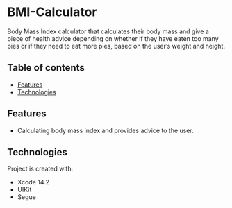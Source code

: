 # BMI-Calculator
Body Mass Index calculator that calculates their body mass and give a piece of health advice depending on whether if they have eaten too many pies or if they need to eat more pies, based on the user’s weight and height.

## Table of contents
* [Features](#features)
* [Technologies](#technologies)

## Features
* Calculating body mass index and provides advice to the user. 

## Technologies
Project is created with:
* Xcode 14.2
* UIKit
* Segue
